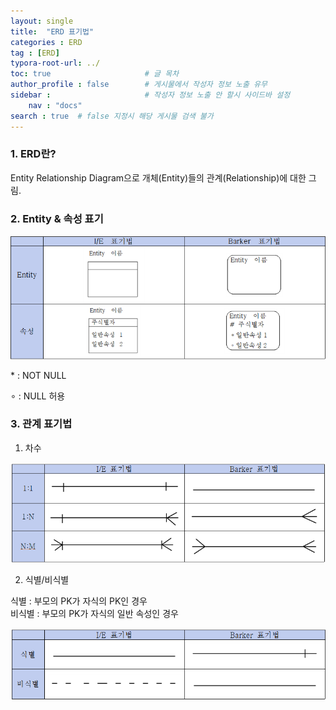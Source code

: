 ```yaml
---
layout: single
title:  "ERD 표기법"
categories : ERD
tag : [ERD]
typora-root-url: ../
toc: true                     # 글 목차
author_profile : false        # 게시물에서 작성자 정보 노출 유무
sidebar :                     # 작성자 정보 노출 안 할시 사이드바 설정
    nav : "docs"
search : true  # false 지정시 해당 게시물 검색 불가
---
```


### 1. ERD란?

Entity Relationship Diagram으로 개체(Entity)들의 관계(Relationship)에 대한 그림.


### 2. Entity & 속성 표기

![image-20240531152547942](/images/2024-05-31-ERD/image-20240531152547942.png)

\* : NOT NULL

∘ : NULL 허용

### 3. 관계 표기법

1. 차수

![image-20240531155339848](/images/2024-05-31-ERD/image-20240531155339848.png)



2. 식별/비식별

식별 : 부모의 PK가 자식의 PK인 경우   
비식별 : 부모의 PK가 자식의 일반 속성인 경우

![image-20240531155710398](/images/2024-05-31-ERD/image-20240531155710398.png)